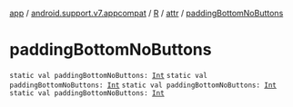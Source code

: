[app](../../../index.md) / [android.support.v7.appcompat](../../index.md) / [R](../index.md) / [attr](index.md) / [paddingBottomNoButtons](.)

# paddingBottomNoButtons

`static val paddingBottomNoButtons: `[`Int`](https://kotlinlang.org/api/latest/jvm/stdlib/kotlin/-int/index.html)
`static val paddingBottomNoButtons: `[`Int`](https://kotlinlang.org/api/latest/jvm/stdlib/kotlin/-int/index.html)
`static val paddingBottomNoButtons: `[`Int`](https://kotlinlang.org/api/latest/jvm/stdlib/kotlin/-int/index.html)
`static val paddingBottomNoButtons: `[`Int`](https://kotlinlang.org/api/latest/jvm/stdlib/kotlin/-int/index.html)